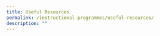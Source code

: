 ```yaml
---
title: Useful Resources
permalink: /instructional-programmes/useful-resources/
description: ""
---
```

